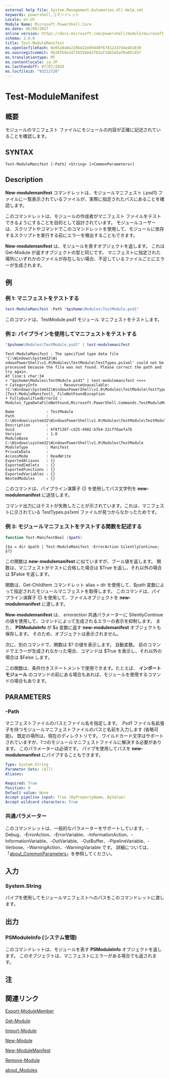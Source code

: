 ```yaml
---
external help file: System.Management.Automation.dll-Help.xml
keywords: powershell,コマンドレット
Locale: en-US
Module Name: Microsoft.PowerShell.Core
ms.date: 06/09/2017
online version: https://docs.microsoft.com/powershell/module/microsoft.powershell.core/test-modulemanifest?view=powershell-5.1&WT.mc_id=ps-gethelp
schema: 2.0.0
title: Test-ModuleManifest
ms.openlocfilehash: 6e05a9a8e2266422e05040f6781224744e481830
ms.sourcegitcommit: 9b28fb9a3d72655bb63f62af18b3a5af6a05cd3f
ms.translationtype: MT
ms.contentlocale: ja-JP
ms.lasthandoff: 07/07/2020
ms.locfileid: "93212720"
---
```

# Test-ModuleManifest

## 概要
モジュールのマニフェスト ファイルにモジュールの内容が正確に記述されていることを確認します。

## SYNTAX

```
Test-ModuleManifest [-Path] <String> [<CommonParameters>]
```

## Description

**New-modulemanifest** コマンドレットは、モジュールマニフェスト (.psd1) ファイルに一覧表示されているファイルが、実際に指定されたパスにあることを確認します。

このコマンドレットは、モジュールの作成者がマニフェスト ファイルをテストできるようにすることを目的として設計されています。
モジュールユーザーは、スクリプトやコマンドでこのコマンドレットを使用して、モジュールに依存するスクリプトを実行する前にエラーを検出することもできます。

**New-modulemanifest** は、モジュールを表すオブジェクトを返します。
これは Get-Module が返すオブジェクトの型と同じです。
マニフェストに指定された場所にいずれかのファイルが存在しない場合、不足しているファイルごとにエラーが生成されます。

## 例

### 例 1: マニフェストをテストする

```powershell
test-ModuleManifest -Path "$pshome\Modules\TestModule.psd1"
```

このコマンドは、TestModule.psd1 モジュール マニフェストをテストします。

### 例 2: パイプラインを使用してマニフェストをテストする

```powershell
"$pshome\Modules\TestModule.psd1" | test-modulemanifest
```

```Output
Test-ModuleManifest : The specified type data file 'C:\Windows\System32\Wi
ndowsPowerShell\v1.0\Modules\TestModule\TestTypes.ps1xml' could not be processed because the file was not found. Please correct the path and try again.
At line:1 char:34
+ "$pshome\Modules\TestModule.psd1" | test-modulemanifest <<<<
+ CategoryInfo          : ResourceUnavailable: (C:\Windows\System32\WindowsPowerShell\v1.0\Modules\TestModule\TestTypes.ps1xml:String) [Test-ModuleManifest], FileNotFoundException
+ FullyQualifiedErrorId : Modules_TypeDataFileNotFound,Microsoft.PowerShell.Commands.TestModuleManifestCommandName

Name              : TestModule
Path              : C:\Windows\system32\WindowsPowerShell\v1.0\Modules\TestModule\TestModule.psd1
Description       :
Guid              : 6f0f1387-cd25-4902-b7b4-22cff6aefa7b
Version           : 1.0
ModuleBase        : C:\Windows\system32\WindowsPowerShell\v1.0\Modules\TestModule
ModuleType        : Manifest
PrivateData       :
AccessMode        : ReadWrite
ExportedAliases   : {}
ExportedCmdlets   : {}
ExportedFunctions : {}
ExportedVariables : {}
NestedModules     : {}
```

このコマンドは、パイプライン演算子 (|) を使用してパス文字列を **new-modulemanifest** に送信します。

コマンド出力にはテストが失敗したことが示されています。これは、マニフェストに示されている TestTypes.ps1xml ファイルが見つからなかったためです。

### 例 3: モジュールマニフェストをテストする関数を記述する

```powershell
function Test-ManifestBool ($path)
```

```Output
{$a = dir $path | Test-ModuleManifest -ErrorAction SilentlyContinue; $?}
```

この関数は **new-modulemanifest** に似ていますが、ブール値を返します。
関数は、マニフェストがテストに合格した場合は $True を返し、それ以外の場合は $False を返します。

関数は、Get-ChildItem コマンドレット alias = dir を使用して、$path 変数によって指定されたモジュールマニフェストを取得します。
このコマンドは、パイプライン演算子 (|) を使用して、ファイルオブジェクトを **new-modulemanifest** に渡します。

**New-modulemanifest** は、 *erroraction* 共通パラメーターに SilentlyContinue の値を使用して、コマンドによって生成されるエラーの表示を抑制します。
また、 **PSModuleInfo** が $a 変数に返す **new-modulemanifest** オブジェクトも保存します。
そのため、オブジェクトは表示されません。

次に、別のコマンドで、関数は $? の値を表示します。
自動変数。
前のコマンドでエラーが生成されなかった場合、コマンドは $True を表示し、それ以外の場合は $False します。

この関数は、条件付きステートメントで使用できます。たとえば、 **インポートモジュール** のコマンドの前にある場合もあれば、モジュールを使用するコマンドの場合もあります。

## PARAMETERS

### -Path

マニフェストファイルのパスとファイル名を指定します。
.Psd1 ファイル名拡張子を持つモジュールマニフェストファイルのパスと名前を入力します (省略可能)。
既定の場所は、現在のディレクトリです。
ワイルドカード文字はサポートされていますが、1つのモジュールマニフェストファイルに解決する必要があります。
このパラメーターは必須です。
パイプを使用してパスを **new-modulemanifest** にパイプすることもできます。

```yaml
Type: System.String
Parameter Sets: (All)
Aliases:

Required: True
Position: 0
Default value: None
Accept pipeline input: True (ByPropertyName, ByValue)
Accept wildcard characters: True
```

### 共通パラメーター

このコマンドレットは、一般的なパラメーターをサポートしています。-Debug、-ErrorAction、-ErrorVariable、-InformationAction、-InformationVariable、-OutVariable、-OutBuffer、-PipelineVariable、-Verbose、-WarningAction、-WarningVariable です。 詳細については、「[about_CommonParameters](https://go.microsoft.com/fwlink/?LinkID=113216)」を参照してください。

## 入力

### System.String

パイプを使用してモジュールマニフェストへのパスをこのコマンドレットに渡します。

## 出力

### PSModuleInfo (システム管理)

このコマンドレットは、モジュールを表す **PSModuleInfo** オブジェクトを返します。
このオブジェクトは、マニフェストにエラーがある場合でも返されます。

## 注

## 関連リンク

[Export-ModuleMember](Export-ModuleMember.md)

[Get-Module](Get-Module.md)

[Import-Module](Import-Module.md)

[New-Module](New-Module.md)

[New-ModuleManifest](New-ModuleManifest.md)

[Remove-Module](Remove-Module.md)

[about_Modules](About/about_Modules.md)
